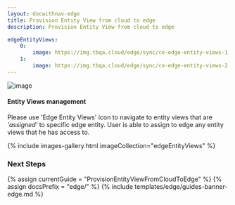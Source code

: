 ```yaml
---
layout: docwithnav-edge
title: Provision Entity View from cloud to edge
description: Provision Entity View from cloud to edge

edgeEntityViews:
    0:
        image: https://img.tbqa.cloud/edge/sync/ce-edge-entity-views-1.png
    1:
        image: https://img.tbqa.cloud/edge/sync/ce-edge-entity-views-2.png
---
```


![image](https://img.tbqa.cloud/coming-soon.jpg)

#### Entity Views management

Please use 'Edge Entity Views' icon to navigate to entity views that are *'assigned'* to specific edge entity.
User is able to assign to edge any entity views that he has access to.

{% include images-gallery.html imageCollection="edgeEntityViews" %}

### Next Steps

{% assign currentGuide = "ProvisionEntityViewFromCloudToEdge" %}
{% assign docsPrefix = "edge/" %}
{% include templates/edge/guides-banner-edge.md %}
